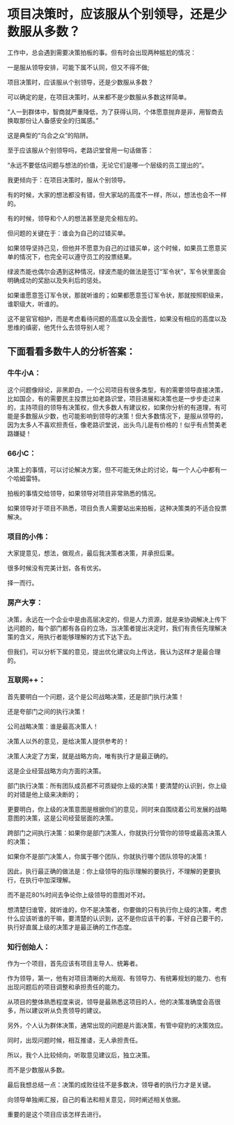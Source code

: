 # 项目决策时，应该服从个别领导，还是少数服从多数？

工作中，总会遇到需要决策拍板的事。但有时会出现两种尴尬的情况：

一是服从领导安排，可能下属不认同，但又不得不做;

项目决策时，应该服从个别领导，还是少数服从多数？

可以确定的是，在项目决策时，从来都不是少数服从多数这样简单。

“人一到群体中，智商就严重降低，为了获得认同，个体愿意抛弃是非，用智商去换取那份让人备感安全的归属感。”

这是典型的“乌合之众”的陷阱。

至于应该服从个别领导吗，老路识堂曾用一句话做答：

“永远不要低估问题与想法的价值，无论它们是哪一个层级的员工提出的“。

我更倾向于：在项目决策时，服从个别领导。

有的时候，大家的想法都没有错，但大家站的高度不一样，所以，想法也会不一样的。

有的时候，领导和个人的想法甚至是完全相左的。

但问题的关键在于：谁会为自己的过错买单。

如果领导坚持己见，但他并不愿意为自己的过错买单，这个时候，如果员工愿意买单的情况下，也完全可以遵守员工的投票结果。

绿波杰能也偶尔会遇到这种情况，绿波杰能的做法是签订“军令状”，军令状里面会明确成功的奖励以及失利后的惩处。

如果谁愿意签订军令状，那就听谁的；如果都愿意签订军令状，那就按照职级来，谁职级大，听谁的。

这不是官官相护，而是考虑看待问题的高度以及全面性，如果没有相应的高度以及思维的缜密，他凭什么去领导别人呢？


## 下面看看多数牛人的分析答案：

### 牛牛小A：

这个问题像辩论，非黑即白，一个公司项目有很多类型，有的需要领导直接决策，比如国企，有的需要民主投票比如老路识堂，项目进展和决策也是一步步走过来的，主持项目的领导有决策权，但大多数人有建议权，如果你分析的有道理，有可能是多数服从少数，也可能影响到领导的决策！但大多数情况下，是服从领导的，因为太多人不喜欢担责任，像老路识堂说，出头鸟儿是有价格的！似乎有点赞美老路嫌疑！

### 66小C：

决策上的事情，可以讨论解决方案，但不可能无休止的讨论，每一个人心中都有一个哈姆雷特。

拍板的事情交给领导，如果领导对项目非常熟悉的情况。

如果领导对于项目不熟悉，项目负责人需要站出来拍板，这种决策类的不适合投票解决。

### 项目的小伟：

大家提意见，想法，做观点，最后我决策者决策，并承担后果。

很多时候没有完美计划，各有优劣。

择一而行。

### 房产大亨：

决策，永远在一个企业中是由高层决定的，但是人力资源，就是来协调解决上传下达问题的，每个部门都有各自的立场，当决策者提出决定时，我们有责任先理解决策的含义，用执行者能够理解的方式下达下去。

但我们，可以分析下属的意见，提出优化建议向上传达，我认为这样才是最合理的。

### 互联网++：

首先要明白一个问题，这个是公司战略决策，还是部门执行决策！

还是夸部门之间的执行决策！

公司战略决策：谁是最高决策人！

决策人以外的意见，是给决策人提供参考的！

决策人决定了方案，就是战略方向，唯有执行才是最正确的。

这是企业经营战略方向方面的决策。

部门执行决策：所有团队成员都不可质疑你上级的决策！要清楚的认识到，你上级的对错是他上级来决断的；

更要明白，你上级的决策意图是根据你们的意见，同时来自围绕着公司发展的战略意图的决策，这是公司经营层面的决策。

跨部门之间执行决策：如果你是部门决策人，你就执行分管你的领导或最高决策人的决策；

如果你不是部门决策人，你属于哪个团队，你就执行哪个团队领导的决策！

因此，执行最正确的做法是：你上级领导的指示理解的要执行，不理解的更要执行，在执行中加深理解。

而不是花80%时间去争论你上级领导的意图对不对。

想清楚归谁管，就听谁的，你不是决策者，你要做的只有执行你上级的决策，考虑什么应该听谁的干嘛，要清楚的认识到，这不是你应该干的事，干好自己要干的，执行好直属上级的决策才是最正确的工作态度。

### 知行创始人：

作为一个项目，首先应该有项目主导人、统筹者。

作为领导，第一，他有对项目清晰的大局观、有领导力、有统筹规划的能力、也有出现问题后的项目调整和承担责任的能力。

从项目的整体熟悉程度来说，领导是最熟悉这项目的人，他的决策准确度会高很多，所以建议听从负责领导的建议。

另外，个人认为群体决策，通常出现的问题是片面决策，有管中窥豹的决策效应。

同时，出现问题时候，相互推诿，无人承担责任。

所以，我个人比较倾向，听取意见建议后，独立决策。

而不是少数服从多数。

最后我想总结一点：决策的成败往往不是多数决，领导者的执行力才是关键。

向领导单独阐汇报，自己的看法和相关意见，同时阐述相关依据。

重要的是这个项目应该怎样去进行。